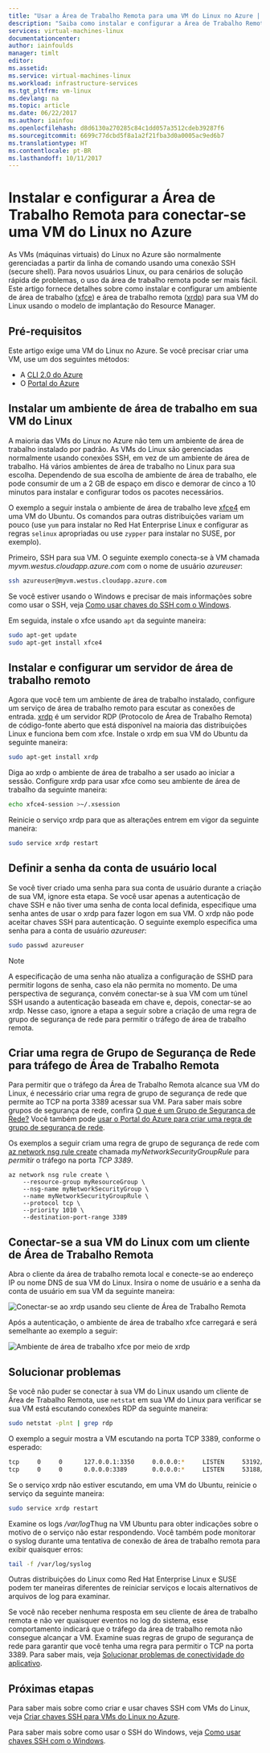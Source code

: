 ```yaml
---
title: "Usar a Área de Trabalho Remota para uma VM do Linux no Azure | Microsoft Docs"
description: "Saiba como instalar e configurar a Área de Trabalho Remota (xrdp) para conectar-se a uma VM do Linux no Azure usando ferramentas gráficas"
services: virtual-machines-linux
documentationcenter: 
author: iainfoulds
manager: timlt
editor: 
ms.assetid: 
ms.service: virtual-machines-linux
ms.workload: infrastructure-services
ms.tgt_pltfrm: vm-linux
ms.devlang: na
ms.topic: article
ms.date: 06/22/2017
ms.author: iainfou
ms.openlocfilehash: d8d6130a270285c84c1dd057a3512cdeb39287f6
ms.sourcegitcommit: 6699c77dcbd5f8a1a2f21fba3d0a0005ac9ed6b7
ms.translationtype: HT
ms.contentlocale: pt-BR
ms.lasthandoff: 10/11/2017
---
```

# <a name="install-and-configure-remote-desktop-to-connect-to-a-linux-vm-in-azure"></a>Instalar e configurar a Área de Trabalho Remota para conectar-se uma VM do Linux no Azure
As VMs (máquinas virtuais) do Linux no Azure são normalmente gerenciadas a partir da linha de comando usando uma conexão SSH (secure shell). Para novos usuários Linux, ou para cenários de solução rápida de problemas, o uso da área de trabalho remota pode ser mais fácil. Este artigo fornece detalhes sobre como instalar e configurar um ambiente de área de trabalho ([xfce](https://www.xfce.org)) e área de trabalho remota ([xrdp](http://www.xrdp.org)) para sua VM do Linux usando o modelo de implantação do Resource Manager.


## <a name="prerequisites"></a>Pré-requisitos
Este artigo exige uma VM do Linux no Azure. Se você precisar criar uma VM, use um dos seguintes métodos:

- A [CLI 2.0 do Azure](quick-create-cli.md)
- O [Portal do Azure](quick-create-portal.md)


## <a name="install-a-desktop-environment-on-your-linux-vm"></a>Instalar um ambiente de área de trabalho em sua VM do Linux
A maioria das VMs do Linux no Azure não tem um ambiente de área de trabalho instalado por padrão. As VMs do Linux são gerenciadas normalmente usando conexões SSH, em vez de um ambiente de área de trabalho. Há vários ambientes de área de trabalho no Linux para sua escolha. Dependendo de sua escolha de ambiente de área de trabalho, ele pode consumir de um a 2 GB de espaço em disco e demorar de cinco a 10 minutos para instalar e configurar todos os pacotes necessários.

O exemplo a seguir instala o ambiente de área de trabalho leve [xfce4](https://www.xfce.org/) em uma VM do Ubuntu. Os comandos para outras distribuições variam um pouco (use `yum` para instalar no Red Hat Enterprise Linux e configurar as regras `selinux` apropriadas ou use `zypper` para instalar no SUSE, por exemplo).

Primeiro, SSH para sua VM. O seguinte exemplo conecta-se à VM chamada *myvm.westus.cloudapp.azure.com* com o nome de usuário *azureuser*:

```bash
ssh azureuser@myvm.westus.cloudapp.azure.com
```

Se você estiver usando o Windows e precisar de mais informações sobre como usar o SSH, veja [Como usar chaves do SSH com o Windows](ssh-from-windows.md).

Em seguida, instale o xfce usando `apt` da seguinte maneira:

```bash
sudo apt-get update
sudo apt-get install xfce4
```

## <a name="install-and-configure-a-remote-desktop-server"></a>Instalar e configurar um servidor de área de trabalho remoto
Agora que você tem um ambiente de área de trabalho instalado, configure um serviço de área de trabalho remoto para escutar as conexões de entrada. [xrdp](http://xrdp.org) é um servidor RDP (Protocolo de Área de Trabalho Remota) de código-fonte aberto que está disponível na maioria das distribuições Linux e funciona bem com xfce. Instale o xrdp em sua VM do Ubuntu da seguinte maneira:

```bash
sudo apt-get install xrdp
```

Diga ao xrdp o ambiente de área de trabalho a ser usado ao iniciar a sessão. Configure xrdp para usar xfce como seu ambiente de área de trabalho da seguinte maneira:

```bash
echo xfce4-session >~/.xsession
```

Reinicie o serviço xrdp para que as alterações entrem em vigor da seguinte maneira:

```bash
sudo service xrdp restart
```


## <a name="set-a-local-user-account-password"></a>Definir a senha da conta de usuário local
Se você tiver criado uma senha para sua conta de usuário durante a criação de sua VM, ignore esta etapa. Se você usar apenas a autenticação de chave SSH e não tiver uma senha de conta local definida, especifique uma senha antes de usar o xrdp para fazer logon em sua VM. O xrdp não pode aceitar chaves SSH para autenticação. O seguinte exemplo especifica uma senha para a conta de usuário *azureuser*:

```bash
sudo passwd azureuser
```

> [!NOTE]
> A especificação de uma senha não atualiza a configuração de SSHD para permitir logons de senha, caso ela não permita no momento. De uma perspectiva de segurança, convém conectar-se à sua VM com um túnel SSH usando a autenticação baseada em chave e, depois, conectar-se ao xrdp. Nesse caso, ignore a etapa a seguir sobre a criação de uma regra de grupo de segurança de rede para permitir o tráfego de área de trabalho remota.


## <a name="create-a-network-security-group-rule-for-remote-desktop-traffic"></a>Criar uma regra de Grupo de Segurança de Rede para tráfego de Área de Trabalho Remota
Para permitir que o tráfego da Área de Trabalho Remota alcance sua VM do Linux, é necessário criar uma regra de grupo de segurança de rede que permite ao TCP na porta 3389 acessar sua VM. Para saber mais sobre grupos de segurança de rede, confira [O que é um Grupo de Segurança de Rede?](../../virtual-network/virtual-networks-nsg.md?toc=%2fazure%2fvirtual-machines%2flinux%2ftoc.json) Você também pode [usar o Portal do Azure para criar uma regra de grupo de segurança de rede](../windows/nsg-quickstart-portal.md?toc=%2fazure%2fvirtual-machines%2flinux%2ftoc.json).

Os exemplos a seguir criam uma regra de grupo de segurança de rede com [az network nsg rule create](/cli/azure/network/nsg/rule#create) chamada *myNetworkSecurityGroupRule* para *permitir* o tráfego na porta *TCP* *3389*.

```azurecli
az network nsg rule create \
    --resource-group myResourceGroup \
    --nsg-name myNetworkSecurityGroup \
    --name myNetworkSecurityGroupRule \
    --protocol tcp \
    --priority 1010 \
    --destination-port-range 3389
```


## <a name="connect-your-linux-vm-with-a-remote-desktop-client"></a>Conectar-se a sua VM do Linux com um cliente de Área de Trabalho Remota
Abra o cliente da área de trabalho remota local e conecte-se ao endereço IP ou nome DNS de sua VM do Linux. Insira o nome de usuário e a senha da conta de usuário em sua VM da seguinte maneira:

![Conectar-se ao xrdp usando seu cliente de Área de Trabalho Remota](./media/use-remote-desktop/remote-desktop-client.png)

Após a autenticação, o ambiente de área de trabalho xfce carregará e será semelhante ao exemplo a seguir:

![Ambiente de área de trabalho xfce por meio de xrdp](./media/use-remote-desktop/xfce-desktop-environment.png)


## <a name="troubleshoot"></a>Solucionar problemas
Se você não puder se conectar à sua VM do Linux usando um cliente de Área de Trabalho Remota, use `netstat` em sua VM do Linux para verificar se sua VM está escutando conexões RDP da seguinte maneira:

```bash
sudo netstat -plnt | grep rdp
```

O exemplo a seguir mostra a VM escutando na porta TCP 3389, conforme o esperado:

```bash
tcp     0     0      127.0.0.1:3350     0.0.0.0:*     LISTEN     53192/xrdp-sesman
tcp     0     0      0.0.0.0:3389       0.0.0.0:*     LISTEN     53188/xrdp
```

Se o serviço xrdp não estiver escutando, em uma VM do Ubuntu, reinicie o serviço da seguinte maneira:

```bash
sudo service xrdp restart
```

Examine os logs */var/log*Thug na VM Ubuntu para obter indicações sobre o motivo de o serviço não estar respondendo. Você também pode monitorar o syslog durante uma tentativa de conexão de área de trabalho remota para exibir quaisquer erros:

```bash
tail -f /var/log/syslog
```

Outras distribuições do Linux como Red Hat Enterprise Linux e SUSE podem ter maneiras diferentes de reiniciar serviços e locais alternativos de arquivos de log para examinar.

Se você não receber nenhuma resposta em seu cliente de área de trabalho remota e não ver quaisquer eventos no log do sistema, esse comportamento indicará que o tráfego da área de trabalho remota não consegue alcançar a VM. Examine suas regras de grupo de segurança de rede para garantir que você tenha uma regra para permitir o TCP na porta 3389. Para saber mais, veja [Solucionar problemas de conectividade do aplicativo](../windows/troubleshoot-app-connection.md).


## <a name="next-steps"></a>Próximas etapas
Para saber mais sobre como criar e usar chaves SSH com VMs do Linux, veja [Criar chaves SSH para VMs do Linux no Azure](mac-create-ssh-keys.md).

Para saber mais sobre como usar o SSH do Windows, veja [Como usar chaves SSH com o Windows](ssh-from-windows.md).

